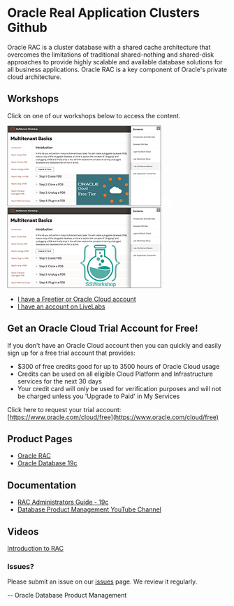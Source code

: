 # Oracle Real Application Clusters Github

Oracle RAC is a cluster database with a shared cache architecture that overcomes the limitations of traditional shared-nothing and shared-disk approaches to provide highly scalable and available database solutions for all business applications. Oracle RAC is a key component of Oracle's private cloud architecture.

## Workshops
Click on one of our workshops below to access the content.

[![](./images/multitenant-screenshot-freetier.png)](https://oracle.github.io/learning-library/data-management-library/database/rac-base/index.html)  ![](./images/transparent.png " ")  [![](./images/multitenant-screenshot-livelabs.png)](https://oracle.github.io/learning-library/data-management-library/database/rac-base/index.html)


- [I have a Freetier or Oracle Cloud account](https://oracle.github.io/learning-library/data-management-library/database/rac-base/index.html)
- [I have an account on LiveLabs](https://oracle.github.io/learning-library/data-management-library/database/multitenant/livelabs/index.html)


## Get an Oracle Cloud Trial Account for Free!
If you don't have an Oracle Cloud account then you can quickly and easily sign up for a free trial account that provides:
- $300 of free credits good for up to 3500 hours of Oracle Cloud usage
- Credits can be used on all eligible Cloud Platform and Infrastructure services for the next 30 days
- Your credit card will only be used for verification purposes and will not be charged unless you 'Upgrade to Paid' in My Services

Click here to request your trial account: [https://www.oracle.com/cloud/free](https://www.oracle.com/cloud/free)


## Product Pages
- [Oracle RAC](https://www.oracle.com/goto/rac)
- [Oracle Database 19c](https://www.oracle.com/database/)

## Documentation
- [RAC Administrators Guide - 19c](https://docs.oracle.com/en/database/oracle/oracle-database/19/racad/index.html)
- [Database Product Management YouTube Channel](https://www.youtube.com/channel/UCr6mzwq_gcdsefQWBI72wIQ)

## Videos
[Introduction to RAC](youtube:CbIGJs_eNtI)

### Issues?
Please submit an issue on our [issues](https://github.com/oracle/learning-library/issues) page.  We review it regularly.

-- Oracle Database Product Management
